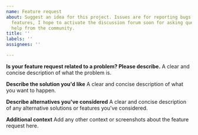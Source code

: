```yaml
---
name: Feature request
about: Suggest an idea for this project. Issues are for reporting bugs or requesting
  features, I hope to activate the discussion forum soon for asking questions or seeking
  help from the community.
title: ''
labels: ''
assignees: ''

---
```


**Is your feature request related to a problem? Please describe.**
A clear and concise description of what the problem is.

**Describe the solution you'd like**
A clear and concise description of what you want to happen.

**Describe alternatives you've considered**
A clear and concise description of any alternative solutions or features you've considered.

**Additional context**
Add any other context or screenshots about the feature request here.
